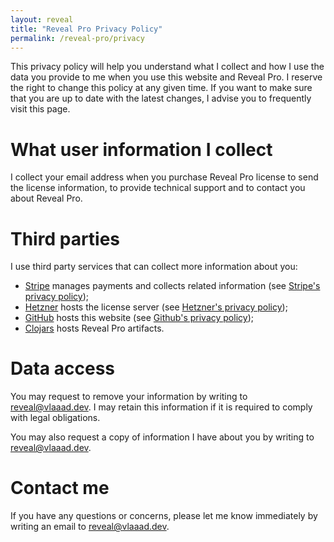 ```yaml
---
layout: reveal
title: "Reveal Pro Privacy Policy"
permalink: /reveal-pro/privacy
---
```


This privacy policy will help you understand what I collect and how I use the data you provide to me when you use this website and Reveal Pro. 
I reserve the right to change this policy at any given time. If you want to make sure that you are up to date with the latest changes, I advise you to frequently visit this page.

# What user information I collect

I collect your email address when you purchase Reveal Pro license to send the license information, to provide technical support and to contact you about Reveal Pro. 

# Third parties

I use third party services that can collect more information about you:

- [Stripe](https://stripe.com/) manages payments and collects related information (see [Stripe's privacy policy](https://stripe.com/privacy));
- [Hetzner](https://www.hetzner.com/) hosts the license server (see [Hetzner's privacy policy](https://www.hetzner.com/rechtliches/datenschutz));
- [GitHub](https://github.com/) hosts this website (see [Github's privacy policy](https://docs.github.com/en/github/site-policy/github-privacy-statement));
- [Clojars](https://clojars.org/) hosts Reveal Pro artifacts.

# Data access

You may request to remove your information by writing to [reveal@vlaaad.dev](mailto:reveal@vlaaad.dev). I may retain this information if it is required to comply with legal obligations.

You may also request a copy of information I have about you by writing to [reveal@vlaaad.dev](mailto:reveal@vlaaad.dev).

# Contact me

If you have any questions or concerns, please let me know immediately by writing an email to [reveal@vlaaad.dev](mailto:reveal@vlaaad.dev).